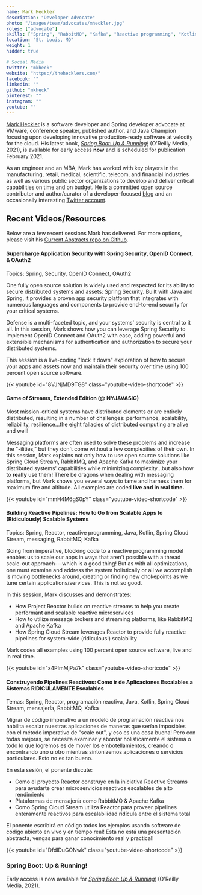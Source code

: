 ```yaml
---
name: Mark Heckler
description: "Developer Advocate"
photo: "/images/team/advocates/mheckler.jpg"
roles: ["advocate"]
skills: ["Spring", "RabbitMQ", "Kafka", "Reactive programming", "Kotlin", "Kubernetes"]
location: "St. Louis, MO"
weight: 1
hidden: true

# Social Media 
twitter: "mkheck"
website: "https://thehecklers.com/"
facebook: ""
linkedin: ""
github: "mkheck"
pinterest: ""
instagram: ""
youtube: ""
---
```


[Mark Heckler](https://thehecklers.com/) is a software developer and Spring developer advocate at VMware, conference speaker, published author, and Java Champion focusing upon developing innovative production-ready software at velocity for the cloud. His latest book, _[Spring Boot: Up & Running!](https://learning.oreilly.com/library/view/spring-boot-up/9781492076971/)_ (O'Reilly Media, 2021), is available for early access **now** and is scheduled for publication February 2021.

As an engineer and an MBA, Mark has worked with key players in the manufacturing, retail, medical, scientific, telecom, and financial industries as well as various public sector organizations to develop and deliver critical capabilities on time and on budget. He is a committed open source contributor and author/curator of a developer-focused [blog](https://www.thehecklers.com) and an occasionally interesting [Twitter account](https://twitter.com/mkheck).

<!--more-->

## Recent Videos/Resources

Below are a few recent sessions Mark has delivered. For more options, please visit his [Current Abstracts repo on Github](https://github.com/mkheck/current-abstracts).

#### Supercharge Application Security with Spring Security, OpenID Connect, & OAuth2

Topics: Spring, Security, OpenID Connect, OAuth2

One fully open source solution is widely used and respected for its ability to secure distributed systems and assets: Spring Security. Built with Java and Spring, it provides a proven app security platform that integrates with numerous languages and components to provide end-to-end security for your critical systems.

Defense is a multi-faceted topic, and your systems' security is central to it all. In this session, Mark shows how you can leverage Spring Security to implement OpenID Connect and OAuth2 with ease, adding powerful and extensible mechanisms for authentication and authorization to secure your distributed systems.

This session is a live-coding "lock it down" exploration of how to secure your apps  and assets now and maintain their security over time using 100 percent open source software.


{{< youtube id="8VJNjMD9TG8" class="youtube-video-shortcode" >}}

#### Game of Streams, Extended Edition (@ NYJAVASIG)

Most mission-critical systems have distributed elements or are entirely distributed, resulting in a number of challenges: performance, scalability, reliability, resilience...the eight fallacies of distributed computing are alive and well!

Messaging platforms are often used to solve these problems and increase the "-ilities," but they don't come without a few complexities of their own. In this session, Mark explains not only how to use open source solutions like Spring Cloud Stream, RabbitMQ, and Apache Kafka to maximize your distributed systems' capabilities while minimizing complexity...but also how to **really** use them! There be dragons when dealing with messaging platforms, but Mark shows you several ways to tame and harness them for maximum fire and altitude. All examples are coded **live and in real time.**


{{< youtube id="mmH4M6gS0pY" class="youtube-video-shortcode" >}}

#### Building Reactive Pipelines: How to Go from Scalable Apps to (Ridiculously) Scalable Systems

Topics: Spring, Reactor, reactive programming, Java, Kotlin, Spring Cloud Stream, messaging, RabbitMQ, Kafka

Going from imperative, blocking code to a reactive programming model enables us to scale our apps in ways that aren't possible with a thread scale-out approach---which is a good thing! But as with all optimizations, one must examine and address the system holistically or all we accomplish is moving bottlenecks around, creating or finding new chokepoints as we tune certain applications/services. This is not so good.

In this session, Mark discusses and demonstrates:

- How Project Reactor builds on reactive streams to help you create performant and scalable reactive microservices
- How to utilize message brokers and streaming platforms, like RabbitMQ and Apache Kafka
- How Spring Cloud Stream leverages Reactor to provide fully reactive pipelines for system-wide (ridiculous!) scalability

Mark codes all examples using 100 percent open source software, live and in real time.

{{< youtube id="x4PImMjPa7k" class="youtube-video-shortcode" >}}

#### Construyendo Pipelines Reactivos: Como ir de Aplicaciones Escalables a Sistemas RIDICULAMENTE Escalables

Temas: Spring, Reactor, programación reactiva, Java, Kotlin, Spring Cloud Stream, mensajería, RabbitMQ, Kafka

Migrar de código imperativo a un modelo de programación reactiva nos habilita escalar nuestras aplicaciones de maneras que serían imposibles con el método imperativo de "scale out", y eso es una cosa buena! Pero con todas mejoras, se necesita examinar y abordar holisticamente el sistema o todo lo que logremos es de mover los embotellamientos, creando o encontrando uno u otro mientras sintonizemos aplicaciones o servicios particulares. Esto no es tan bueno.

En esta sesión, el ponente discute:

- Como el proyecto Reactor construye en la iniciativa Reactive Streams para ayudarte crear microservicios reactivos escalables de alto rendimiento
- Plataformas de mensajería como RabbitMQ & Apache Kafka
- Como Spring Cloud Stream utiliza Reactor para proveer pipelines enteramente reactivos para escalabilidad ridícula entre el sistema total

El ponente escribirá en código todos los ejemplos usando software de código abierto en vivo y en tiempo real! Esta no está una presentación abstracta, vengas para ganar conocimiento real y practical!

{{< youtube id="DfdlDuGONwk" class="youtube-video-shortcode" >}}

### Spring Boot: Up & Running!

Early access is now available for _[Spring Boot: Up & Running!](https://learning.oreilly.com/library/view/spring-boot-up/9781492076971/)_ (O'Reilly Media, 2021).
